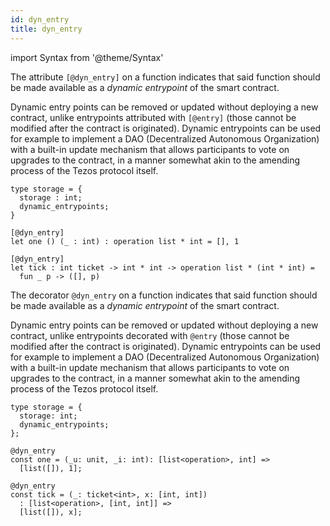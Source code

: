 ```yaml
---
id: dyn_entry
title: dyn_entry
---
```


import Syntax from '@theme/Syntax'

<Syntax syntax="cameligo">

The attribute `[@dyn_entry]` on a function indicates that said
function should be made available as a *dynamic entrypoint* of the
smart contract.

Dynamic entry points can be removed or updated without deploying a new
contract, unlike entrypoints attributed with `[@entry]` (those cannot
be modified after the contract is originated). Dynamic entrypoints can
be used for example to implement a DAO (Decentralized Autonomous
Organization) with a built-in update mechanism that allows
participants to vote on upgrades to the contract, in a manner somewhat
akin to the amending process of the Tezos protocol itself.

```cameligo group=dyn_entry
type storage = {
  storage : int;
  dynamic_entrypoints;
}

[@dyn_entry]
let one () (_ : int) : operation list * int = [], 1

[@dyn_entry]
let tick : int ticket -> int * int -> operation list * (int * int) =
  fun _ p -> ([], p)
```

</Syntax>

<Syntax syntax="jsligo">

The decorator `@dyn_entry` on a function indicates that said
function should be made available as a *dynamic entrypoint* of the
smart contract.

Dynamic entry points can be removed or updated without deploying a new
contract, unlike entrypoints decorated with `@entry` (those cannot be
modified after the contract is originated). Dynamic entrypoints can be
used for example to implement a DAO (Decentralized Autonomous
Organization) with a built-in update mechanism that allows
participants to vote on upgrades to the contract, in a manner somewhat
akin to the amending process of the Tezos protocol itself.

```jsligo group=dyn_entry
type storage = {
  storage: int;
  dynamic_entrypoints;
};

@dyn_entry
const one = (_u: unit, _i: int): [list<operation>, int] =>
  [list([]), 1];

@dyn_entry
const tick = (_: ticket<int>, x: [int, int])
  : [list<operation>, [int, int]] =>
  [list([]), x];
```

</Syntax>
